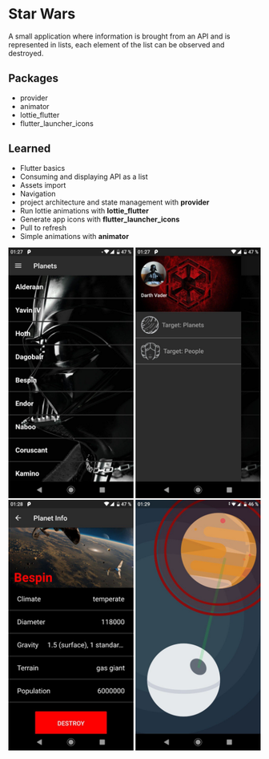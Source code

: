 # Star Wars

A small application where information is brought from an API and is represented in lists, each element of the list can be observed and destroyed.

## Packages

- provider
- animator
- lottie_flutter
- flutter_launcher_icons

## Learned

- Flutter basics
- Consuming and displaying API as a list
- Assets import
- Navigation
- project architecture and state management with **provider**
- Run lottie animations with **lottie_flutter**
- Generate app icons with **flutter_launcher_icons**
- Pull to refresh
- Simple animations with **animator**

<img src="https://github.com/KevMorelli/Fluttering/blob/master/screenshots/star_wars/01.jpg?raw=true" height="500" /> <img src="https://github.com/KevMorelli/Fluttering/blob/master/screenshots/star_wars/02.jpg?raw=true" height="500" /> <img src="https://github.com/KevMorelli/Fluttering/blob/master/screenshots/star_wars/03.jpg?raw=true" height="500" /> <img src="https://github.com/KevMorelli/Fluttering/blob/master/screenshots/star_wars/04.jpg?raw=true" height="500" />
